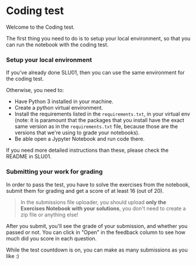 # Coding test


Welcome to the Coding test.

The first thing you need to do is to setup your local environment, so that you can run the notebook with the coding test.


### Setup your local environment

If you've already done SLU01, then you can use the same environment for the coding test.

Otherwise, you need to:
* Have Python 3 installed in your machine.
* Create a python virtual environment.
* Install the requirements listed in the `requirements.txt`, in your virtual env (note: it is paramount that the packages that you install have the exact same version as in the `requirements.txt` file, because those are the versions that we're using to grade your notebooks).
* Be able open a Jypyter Notebook and run code there.

If you need more detailed instructions than these, please check the README in SLU01.


### Submitting your work for grading

In order to pass the test, you have to solve the exercises from the notebook, submit them for grading and get a score of at least 16 (out of 20).

> In the submissions file uploader, you should upload **only the Exercises Notebook with your solutions**, you don't need to create a zip file or anything else!

After you submit, you'll see the grade of your submission, and whether you passed or not.
You can click in "Open" in the feedback column to see how much did you score in each question.

While the test countdown is on, you can make as many submissions as you like :)
